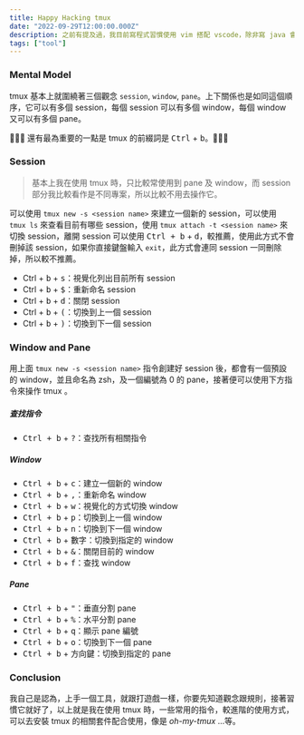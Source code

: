```yaml
---
title: Happy Hacking tmux
date: "2022-09-29T12:00:00.000Z"
description: 之前有提及過，我目前寫程式習慣使用 vim 搭配 vscode，除非寫 java 會使用到 intellij，坦白說這些都是很好用的工具，但是假如你今天僅僅是想在機器上，寫一些簡單的程式，並不需要額外其他的功能，那 tmux 搭配 vim 在 terminal 操作其實是滿常見的一種開發方式，儘管這種開發模式我已經不常使用了，又或著你今天是一個 AI 工程師，你需要駐存終端機上顯示的各項 training 資訊，但你又害怕手賤不小心關掉 terminal，tmux 有所謂 session 的功能相較於 iTerm2 之類的 terminal 能更勝任該角色...等，這篇文章就來介紹一下最基本 tmux。
tags: ["tool"]
---
```


### Mental Model

tmux 基本上就圍繞著三個觀念 `session`, `window`, `pane`。上下關係也是如同這個順序，它可以有多個 session，每個 session 可以有多個 window，每個 window 又可以有多個 pane。

🚀🚀🚀 還有最為重要的一點是 tmux 的前綴詞是 <kbd>Ctrl</kbd> + <kbd>b</kbd>。🚀🚀🚀

### Session

> 基本上我在使用 tmux 時，只比較常使用到 pane 及 window，而 session 部分我比較看作是不同專案，所以比較不用去操作它。

可以使用 `tmux new -s <session name>` 來建立一個新的 session，可以使用 `tmux ls` 來查看目前有哪些 session，使用 `tmux attach -t <session name>` 來切換 session，離開 session 可以使用 <kbd>Ctrl + b</kbd> + <kbd>d</kbd>，較推薦，使用此方式不會刪掉該 session，如果你直接鍵盤輸入 `exit`，此方式會連同 session 一同刪除掉，所以較不推薦。

- <kdb>Ctrl</kbd> + <kbd>b</kbd> + <kbd>s</kbd>：視覺化列出目前所有 session
- <kdb>Ctrl</kbd> + <kbd>b</kbd> + <kbd>$</kbd>：重新命名 session
- <kdb>Ctrl</kbd> + <kbd>b</kbd> + <kbd>d</kbd>：關閉 session
- <kdb>Ctrl</kbd> + <kbd>b</kbd> + <kbd>(</kbd>：切換到上一個 session
- <kdb>Ctrl</kbd> + <kbd>b</kbd> + <kbd>)</kbd>：切換到下一個 session

### Window and Pane

用上面 `tmux new -s <session name>` 指令創建好 session 後，都會有一個預設的 window，並且命名為 zsh，及一個編號為 0 的 pane，接著便可以使用下方指令來操作 tmux 。

##### 查找指令

- <kbd>Ctrl + b</kbd> + <kbd>?</kbd>：查找所有相關指令

##### Window

- <kbd>Ctrl + b</kbd> + <kbd>c</kbd>：建立一個新的 window
- <kbd>Ctrl + b</kbd> + <kbd>,</kbd>：重新命名 window
- <kbd>Ctrl + b</kbd> + <kbd>w</kbd>：視覺化的方式切換 window
- <kbd>Ctrl + b</kbd> + <kbd>p</kbd>：切換到上一個 window
- <kbd>Ctrl + b</kbd> + <kbd>n</kbd>：切換到下一個 window
- <kbd>Ctrl + b</kbd> + <kbd>數字</kbd>：切換到指定的 window
- <kbd>Ctrl + b</kbd> + <kbd>&</kbd>：關閉目前的 window
- <kbd>Ctrl + b</kbd> + <kbd>f</kbd>：查找 window

##### Pane

- <kbd>Ctrl + b</kbd> + <kbd>"</kbd>：垂直分割 pane
- <kbd>Ctrl + b</kbd> + <kbd>%</kbd>：水平分割 pane
- <kbd>Ctrl + b</kbd> + <kbd>q</kbd>：顯示 pane 編號
- <kbd>Ctrl + b</kbd> + <kbd>o</kbd>：切換到下一個 pane
- <kbd>Ctrl + b</kbd> + <kbd>方向鍵</kbd>：切換到指定的 pane

### Conclusion

我自己是認為，上手一個工具，就跟打遊戲一樣，你要先知道觀念跟規則，接著習慣它就好了，以上就是我在使用 tmux 時，一些常用的指令，較進階的使用方式，可以去安裝 tmux 的相關套件配合使用，像是 _oh-my-tmux_ ...等。
